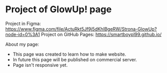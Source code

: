 # Project of GlowUp! page
Project in Figma: https://www.figma.com/file/ActuRkt5Jf9j5dKhIBgeRW/Strona-GlowUp?node-id=0%3A1
Project on GitHub Pages: https://smartboypl99.github.io/

About my page:
  - This page was created to learn how to make website. 
  - In future this page will be published on commercial server.
  - Page isn't responsive yet.

